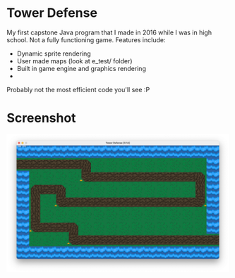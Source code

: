 # Tower Defense
My first capstone Java program that I made in 2016 while I was in high school. Not a fully functioning game. Features include:
* Dynamic sprite rendering
* User made maps (look at e_test/ folder)
* Built in game engine and graphics rendering
* 
Probably not the most efficient code you'll see :P

# Screenshot
![Screenshot of game](screenshot.png)